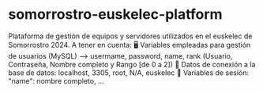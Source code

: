 # somorrostro-euskelec-platform
Plataforma de gestión de equipos y servidores utilizados en el euskelec de Somorrostro 2024.
A tener en cuenta:
🖥️ Variables empleadas para gestión de usuarios (MySQL) --> usermame, password, name, rank (Usuario, Contraseña, Nombre completo y Rango [de 0 a 2])
🛜 Datos de conexión a la base de datos: localhost, 3305, root, N/A, euskelec
🏡 Variables de sesión: "name": nombre completo, ...



